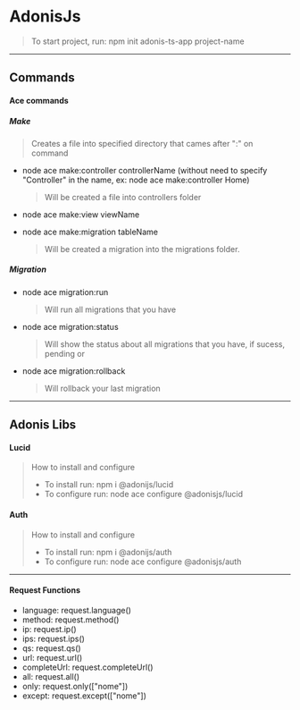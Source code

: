 # AdonisJs

> To start project, run: npm init adonis-ts-app project-name

---

## Commands

#### Ace commands

##### Make

> Creates a file into specified directory that cames after ":" on command

- node ace make:controller controllerName (without need to specify "Controller" in the name, ex: node ace make:controller Home)
  > Will be created a file into controllers folder

- node ace make:view viewName

- node ace make:migration tableName
  > Will be created a migration into the migrations folder.

##### Migration

- node ace migration:run

  > Will run all migrations that you have

- node ace migration:status
  > Will show the status about all migrations that you have, if sucess, pending or
- node ace migration:rollback
  > Will rollback your last migration

---

## Adonis Libs

#### Lucid 
> How to install and configure
> - To install run: npm i @adonijs/lucid
> - To configure run: node ace configure @adonisjs/lucid

#### Auth
> How to install and configure
> - To install run: npm i @adonijs/auth
> - To configure run: node ace configure @adonisjs/auth

---

#### Request Functions

- language: request.language()
- method: request.method()
- ip: request.ip()
- ips: request.ips()
- qs: request.qs()
- url: request.url()
- completeUrl: request.completeUrl()
- all: request.all()
- only: request.only(["nome"])
- except: request.except(["nome"])
